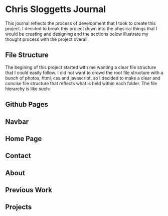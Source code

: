 # Chris Sloggetts Journal

This journal reflects the process of development that I took to create this project. I decided
to break this project down into the physical things that I would be creating and designing and the 
sections below illustrate my thought process with the project overall. 

## File Structure
The begining of this project started with me wanting a clear file structure that I could easily follow. 
I did not want to crowd the root file structure with a bunch of photos, html, css and javascript, so I 
decided to make a clear and concise file structure that reflects what is held within each folder. The file
hierarchy is like such:

    

## Github Pages


## Navbar


## Home Page


## Contact


## About


## Previous Work


## Projects

